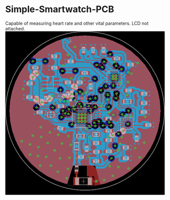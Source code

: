 # Simple-Smartwatch-PCB
Capable of measuring heart rate and other vital parameters. LCD not attached.
![Alt text](sw.png?raw=true "Simple smartwatch logic board")

